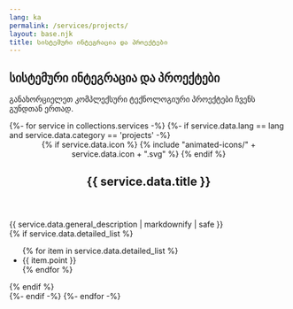 ```yaml
---
lang: ka
permalink: /services/projects/
layout: base.njk
title: სისტემური ინტეგრაცია და პროექტები
---
```

<section class="page-section">
    <div class="container">
        <div class="section-title text-center" data-aos="fade-up">
            <h1>სისტემური ინტეგრაცია და პროექტები</h1>
            <p>განახორციელეთ კომპლექსური ტექნოლოგიური პროექტები ჩვენს გუნდთან ერთად.</p>
        </div>
        <div class="service-content-wrapper" data-aos="fade-up" data-aos-delay="200">
            {%- for service in collections.services -%}
                {%- if service.data.lang == lang and service.data.category == 'projects' -%}
                    <article class="service-full-item">
                        <header class="service-full-header">
                            <div class="service-full-icon">
                            {% if service.data.icon %}
                                {% include "animated-icons/" + service.data.icon + ".svg" %}
                            {% endif %}
                            </div>
                            <h2>{{ service.data.title }}</h2>
                        </header>
                        <div class="service-full-description">
                            {{ service.data.general_description | markdownify | safe }}
                        </div>
                        {% if service.data.detailed_list %}
                        <ul class="service-detailed-list">
                            {% for item in service.data.detailed_list %}
                            <li>{{ item.point }}</li>
                            {% endfor %}
                        </ul>
                        {% endif %}
                    </article>
                {%- endif -%}
            {%- endfor -%}
        </div>
    </div>
</section>